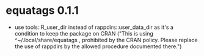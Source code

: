 # equatags 0.1.1

* use tools::R_user_dir instead of rappdirs::user_data_dir as it's a condition to keep the package on CRAN ("This is using ^~/.local/share/equatags , prohibited by the CRAN policy.  Please replace the use of rappdirs by the allowed procedure documented there.")
